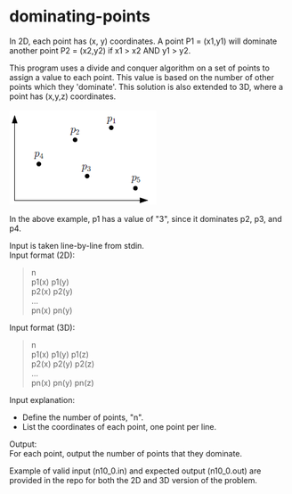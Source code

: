 # dominating-points
In 2D, each point has (x, y) coordinates. A point P1 = (x1,y1) will dominate another point P2 = (x2,y2) if x1 > x2 AND y1 > y2.  

This program uses a divide and conquer algorithm on a set of points to assign a value to each point. This value is based on the number of other points which they 'dominate'. This solution is also extended to 3D, where a point has (x,y,z) coordinates.  
<br>
![example](dominating-2D/example.PNG)

In the above example, p1 has a value of "3", since it dominates p2, p3, and p4.

Input is taken line-by-line from stdin.  
Input format (2D):  
>n  
p1(x) p1(y)  
p2(x) p2(y)  
...  
pn(x) pn(y)  

Input format (3D):  
>n  
p1(x) p1(y) p1(z)  
p2(x) p2(y) p2(z)  
...  
pn(x) pn(y) pn(z)  

Input explanation:
- Define the number of points, "n".
- List the coordinates of each point, one point per line.

Output:  
For each point, output the number of points that they dominate.  

Example of valid input (n10_0.in) and expected output (n10_0.out) are provided in the repo for both the 2D and 3D version of the problem.
